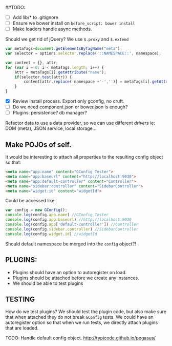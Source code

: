 ##TODO:
- [ ] Add lib/* to .gitignore
- [ ] Ensure we bower install on `before_script: bower install`
- [ ] Make loaders handle async methods.

Should we get rid of jQuery?
We use `$.proxy` and `$.extend`

```javascript
var metaTags=document.getElementsByTagName("meta");
var selector = options.selector.replace('::NAMESPACE::', namespace);

var content = {}, attr;
for (var i = 0; i < metaTags.length; i++) {
    attr = metaTags[i].getAttribute("name");
    if(selector.test(attr)) {
        content[attr.replace( namespace +'-','')] = metaTags[i].getAttribute("content");
    }
}
```

- [x] Review install process. Export only gconfig, no cruft.
- [ ] Do we need component.json or bower.json is enough?
- [ ] Plugins: persistence? db manager? 

Refactor data to use a data provider, so we can use different _drivers_ ie: DOM (meta), JSON service, local storage...

## Make POJOs of self.
It would be interesting to attach all properties to the resulting config object so that:

```html
<meta name="app:name" content="GConfig Tester">
<meta name="app:baseurl" content="http://localhost:9030">
<meta name="app:default-controller" content="Controller">
<meta name="sidebar:controller" content="SidebarController">
<meta name="widget:id" content="widgetId">
```
Could be accessed like:

```javascript
var config = new GConfig();
console.log(config.app.name) //GConfig Tester
console.log(config.app.baseurl) //http://localhost:9030
console.log(config.app['default-controller']) //Controller
console.log(config.sidebar.controller) //SidebarController
console.log(config.widget.id) //widgetId
```

Should default namespace be merged into the `config` object?!

## PLUGINS:
- Plugins should have an option to autoregister on load.
- Plugins should be attached before we create any instances.
- We should be able to test plugins

## TESTING
How do we test plugins? We should test the plugin code, but also make sure that when attached they do not break `GConfig` tests.
We could have an autoregister option so that when we run tests, we directly attach plugins that are loaded.

TODO:
Handle default config object.
http://typicode.github.io/pegasus/